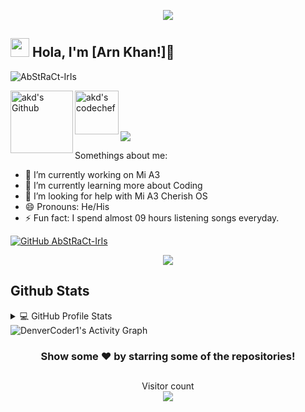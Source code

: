 <p align="center">
  <img src="https://github.com/thompsonemerson/thompsonemerson/raw/master/cover-thompson.png" />
</p>


<h2> <img src="https://emojis.slackmojis.com/emojis/images/1588315024/8823/hyperkitty.gif?1588315024" width="30" />  Hola, I'm [Arn Khan!]👋 </h2>

<p align="left"> <img src="https://komarev.com/ghpvc/?username=AbStRaCt-IrIs&label=Views&color=blue&style=plastic" alt="AbStRaCt-IrIs" /> </p>


<a href="https://github.com/AbStRaCt-IrIs">
  <img align="left" alt="akd's Github" width="100px" src="https://img.shields.io/badge/Github-181717?style=for-the-badge&logo=Github&logoColor=white" />
</a>
<a href="mailto:khanarn2k6@gmail.com">
  <img align="left" alt="akd's codechef" width="70px" src="https://img.shields.io/badge/Gmail-EA4335?style=for-the-badge&logo=Gmail&logoColor=white" />
</a>
<br/>

<br><br>
![](https://github.com/amandewatnitrr/amandewatnitrr/blob/main/header_.png)

  
  Somethings about me:

- 🔭 I’m currently working on Mi A3
- 🌱 I’m currently learning more about Coding
- 🤔 I’m looking for help with Mi A3 Cherish OS
- 😄 Pronouns: He/His
- ⚡ Fun fact: I spend almost 09 hours listening songs everyday.

  
[![GitHub AbStRaCt-IrIs](https://img.shields.io/github/followers/AbStRaCt-IrIs?label=follow&style=social)](https://github.com/AbStRaCt-IrIs)

<p align="center">
  <img alig src="https://github-profile-trophy.vercel.app/?username=AbStRaCt-IrIs&column=6&rank=SSS,SS,S,AAA,AA,A,B,C" />
</p>

## Github Stats
<details> 
  <summary>💻 GitHub Profile Stats</summary>
  <br/>
    <img alt="Hendrasob's Github Stats" src="https://github-readme-stats.vercel.app/api?username=AbStRaCt-IrIs&show_icons=true&count_private=true&theme=radical&hide_border=true&bg_color=0D1117" />
  <img alt="Hendrasob's Top Languages" src="https://github-readme-stats.vercel.app/api/top-langs/?username=AbStRaCt-IrIs&langs_count=6&layout=compact&theme=radical&hide_border=true&bg_color=0D1117" />
  <br/>
  <b>Note:</b> Top languages is only a metric of the languages my public code consists of and doesn't reflect experience or skill level.
</details>


<img alt="DenverCoder1's Activity Graph" src="https://activity-graph.herokuapp.com/graph?username=AbStRaCt-IrIs&bg_color=0D1117&color=5BCDEC&line=5BCDEC&point=FFFFFF&hide_border=true" />


<div align="center">

### Show some ❤️ by starring some of the repositories!

</div>

##
<p align="center"> 
  Visitor count<br>
  <img src="https://profile-counter.glitch.me/AbStRaCt-IrIs/count.svg" />
</p>

